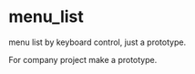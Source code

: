 menu_list
=========

menu list by keyboard control, just a prototype.

For company project make a prototype.
